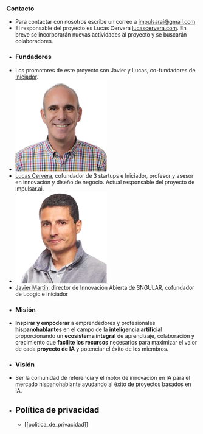 ### Contacto
- Para contactar con nosotros escribe un correo a <a href="mailto:impulsarai@gmail.com">impulsarai@gmail.com</a>
- El responsable del proyecto es Lucas Cervera [lucascervera.com](https://lucascervera.com). En breve se incorporarán nuevas actividades al proyecto y se buscarán colaboradores.
- ### Fundadores
- Los promotores de este proyecto son Javier y Lucas, co-fundadores de [Iniciador](https://iniciador.com).
- ![lucas.png](../assets/lucas_1715326102890_0.png)
- [Lucas Cervera](https://lucascervera.com), cofundador de 3 startups e Iniciador, profesor y asesor en innovación y diseño de negocio.  Actual responsable del proyecto de impulsar.ai.
- ![javier.png](../assets/javier_1715326159273_0.png)
- [Javier Martín](https://www.linkedin.com/in/liderarmente/), director de Innovación Abierta de SNGULAR, cofundador de Loogic e Iniciador
- ### Misión
- **Inspirar y empoderar** a emprendedores y profesionales **hispanohablantes** en el campo de la **inteligencia artificia**l proporcionando un **ecosistema integral** de aprendizaje, colaboración y crecimiento que **facilite los recursos** necesarios para maximizar el valor de cada **proyecto de IA** y potenciar el éxito de los miembros.
- ### Visión
- Ser la comunidad de referencia y el motor de innovación en IA para el mercado hispanohablante ayudando al éxito de proyectos basados en IA.
- ## Política de privacidad
  - [[politica_de_privacidad]]